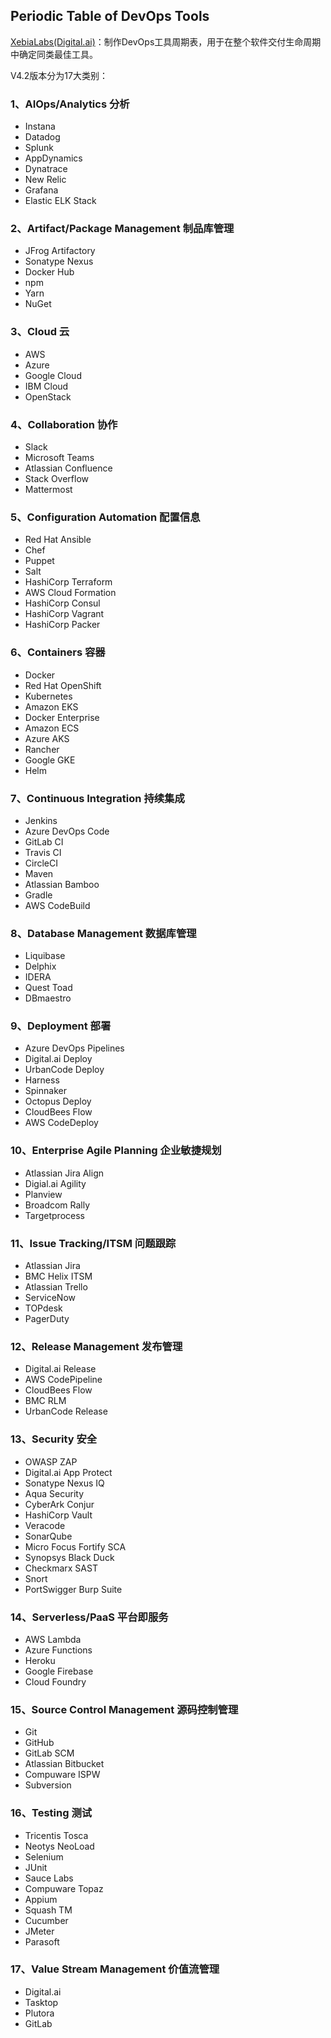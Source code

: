 ## Periodic Table of DevOps Tools

[XebiaLabs(Digital.ai)](https://digital.ai/periodic-table-of-devops-tools#rd)：制作DevOps工具周期表，用于在整个软件交付生命周期中确定同类最佳工具。

V4.2版本分为17大类别：

### 1、AIOps/Analytics 分析
* Instana
* Datadog
* Splunk
* AppDynamics
* Dynatrace
* New Relic
* Grafana
* Elastic ELK Stack

### 2、Artifact/Package Management 制品库管理
* JFrog Artifactory
* Sonatype Nexus
* Docker Hub
* npm
* Yarn
* NuGet

### 3、Cloud 云
* AWS
* Azure
* Google Cloud
* IBM Cloud
* OpenStack

### 4、Collaboration 协作
* Slack
* Microsoft Teams
* Atlassian Confluence
* Stack Overflow
* Mattermost

### 5、Configuration Automation 配置信息
* Red Hat Ansible
* Chef
* Puppet
* Salt
* HashiCorp Terraform
* AWS Cloud Formation
* HashiCorp Consul
* HashiCorp Vagrant
* HashiCorp Packer

### 6、Containers 容器
* Docker
* Red Hat OpenShift
* Kubernetes
* Amazon EKS
* Docker Enterprise
* Amazon ECS
* Azure AKS
* Rancher
* Google GKE
* Helm

### 7、Continuous Integration 持续集成
* Jenkins
* Azure DevOps Code
* GitLab CI
* Travis CI
* CircleCI
* Maven
* Atlassian Bamboo
* Gradle
* AWS CodeBuild

### 8、Database Management 数据库管理
* Liquibase
* Delphix
* IDERA
* Quest Toad
* DBmaestro

### 9、Deployment 部署
* Azure DevOps Pipelines
* Digital.ai Deploy
* UrbanCode Deploy
* Harness
* Spinnaker
* Octopus Deploy
* CloudBees Flow
* AWS CodeDeploy

### 10、Enterprise Agile Planning 企业敏捷规划
* Atlassian Jira Align
* Digial.ai Agility
* Planview
* Broadcom Rally
* Targetprocess

### 11、Issue Tracking/ITSM  问题跟踪
* Atlassian Jira
* BMC Helix ITSM
* Atlassian Trello
* ServiceNow
* TOPdesk
* PagerDuty

### 12、Release Management 发布管理
* Digital.ai Release
* AWS CodePipeline
* CloudBees Flow
* BMC RLM
* UrbanCode Release

### 13、Security 安全
* OWASP ZAP
* Digital.ai App Protect
* Sonatype Nexus IQ
* Aqua Security
* CyberArk Conjur
* HashiCorp Vault
* Veracode
* SonarQube
* Micro Focus Fortify SCA
* Synopsys Black Duck
* Checkmarx SAST
* Snort
* PortSwigger Burp Suite

### 14、Serverless/PaaS 平台即服务
* AWS Lambda
* Azure Functions
* Heroku
* Google Firebase
* Cloud Foundry

### 15、Source Control Management 源码控制管理
* Git
* GitHub
* GitLab SCM
* Atlassian Bitbucket
* Compuware ISPW
* Subversion

### 16、Testing 测试
* Tricentis Tosca
* Neotys NeoLoad
* Selenium
* JUnit
* Sauce Labs
* Compuware Topaz
* Appium
* Squash TM
* Cucumber
* JMeter
* Parasoft

### 17、Value Stream Management 价值流管理
* Digital.ai
* Tasktop
* Plutora
* GitLab

